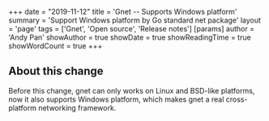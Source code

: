 +++
date = "2019-11-12"
title = 'Gnet -- Supports Windows platform'
summary = 'Support Windows platform by Go standard net package'
layout = 'page'
tags = ['Gnet', 'Open source', 'Release notes']
[params]
  author = 'Andy Pan'
showAuthor = true
showDate = true
showReadingTime = true
showWordCount = true
+++

## About this change

Before this change, gnet can only works on Linux and BSD-like platforms, now it also supports Windows platform,
which makes gnet a real cross-platform networking framework.
